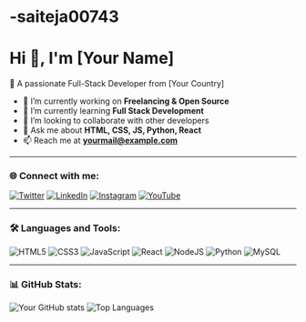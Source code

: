 # -saiteja00743
# Hi 👋, I'm [Your Name]

🚀 A passionate Full-Stack Developer from [Your Country]

- 🔭 I’m currently working on **Freelancing & Open Source**
- 🌱 I’m currently learning **Full Stack Development**
- 🤝 I’m looking to collaborate with other developers
- 💬 Ask me about **HTML, CSS, JS, Python, React**
- 📫 Reach me at **yourmail@example.com**

---

### 🌐 Connect with me:
[![Twitter](https://img.shields.io/badge/Twitter-1DA1F2?style=for-the-badge&logo=twitter&logoColor=white)](https://twitter.com/yourprofile)
[![LinkedIn](https://img.shields.io/badge/LinkedIn-0077B5?style=for-the-badge&logo=linkedin&logoColor=white)](https://linkedin.com/in/yourprofile)
[![Instagram](https://img.shields.io/badge/Instagram-E4405F?style=for-the-badge&logo=instagram&logoColor=white)](https://instagram.com/yourprofile)
[![YouTube](https://img.shields.io/badge/YouTube-FF0000?style=for-the-badge&logo=youtube&logoColor=white)](https://youtube.com/@yourchannel)

---

### 🛠️ Languages and Tools:
![HTML5](https://img.shields.io/badge/html5-%23E34F26.svg?style=for-the-badge&logo=html5&logoColor=white)
![CSS3](https://img.shields.io/badge/css3-%231572B6.svg?style=for-the-badge&logo=css3&logoColor=white)
![JavaScript](https://img.shields.io/badge/javascript-%23323330.svg?style=for-the-badge&logo=javascript&logoColor=%23F7DF1E)
![React](https://img.shields.io/badge/react-%2320232a.svg?style=for-the-badge&logo=react&logoColor=%2361DAFB)
![NodeJS](https://img.shields.io/badge/node.js-6DA55F?style=for-the-badge&logo=node.js&logoColor=white)
![Python](https://img.shields.io/badge/python-3670A0?style=for-the-badge&logo=python&logoColor=ffdd54)
![MySQL](https://img.shields.io/badge/mysql-%2300f.svg?style=for-the-badge&logo=mysql&logoColor=white)

---

### 📊 GitHub Stats:
![Your GitHub stats](https://github-readme-stats.vercel.app/api?username=YourUserName&show_icons=true&theme=radical)
![Top Languages](https://github-readme-stats.vercel.app/api/top-langs/?username=YourUserName&layout=compact&theme=radical)
